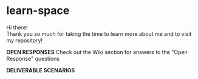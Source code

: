 # learn-space
Hi there!
</br>Thank you so much for taking the time to learn more about me and to visit my repository!

**OPEN RESPONSES**
Check out the Wiki section for answers to the "Open Response" questions

**DELIVERABLE SCENARIOS**
